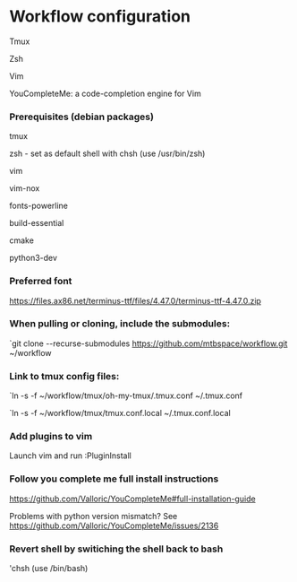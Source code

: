 # Workflow configuration
Tmux

Zsh

Vim

YouCompleteMe: a code-completion engine for Vim


### Prerequisites (debian packages)
tmux

zsh - set as default shell with chsh (use /usr/bin/zsh)

vim

vim-nox

fonts-powerline

build-essential

cmake

python3-dev


### Preferred font
https://files.ax86.net/terminus-ttf/files/4.47.0/terminus-ttf-4.47.0.zip


### When pulling or cloning, include the submodules:
`git clone --recurse-submodules https://github.com/mtbspace/workflow.git ~/workflow


### Link to tmux config files:
`ln -s -f ~/workflow/tmux/oh-my-tmux/.tmux.conf ~/.tmux.conf

`ln -s -f ~/workflow/tmux/tmux.conf.local ~/.tmux.conf.local


### Add plugins to vim
Launch vim and run :PluginInstall


### Follow you complete me full install instructions
https://github.com/Valloric/YouCompleteMe#full-installation-guide

Problems with python version mismatch?  See https://github.com/Valloric/YouCompleteMe/issues/2136


### Revert shell by switiching the shell back to bash
'chsh (use /bin/bash)


